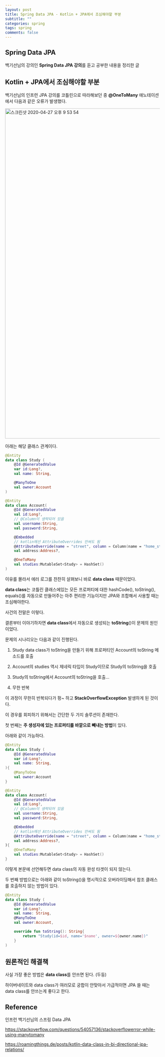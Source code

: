 ```yaml
---
layout: post
title: Spring Data JPA - Kotlin + JPA에서 조심해야할 부분
subtitle: ""
categories: spring
tags: spring
comments: false
---
```


## Spring Data JPA

백기선님의 강의인 **Spring Data JPA 강의**를 듣고 공부한 내용을 정리한 글

## Kotlin + JPA에서 조심해야할 부분

백기선님의 인프런 JPA 강의를 코틀린으로 따라해보던 중 **@OneToMany** 애노테이션에서 다음과 같은 오류가 발생했다.

<img width="1071" alt="스크린샷 2020-04-27 오후 9 53 54" src="https://user-images.githubusercontent.com/43809168/80374764-28f6e400-88d2-11ea-9d34-f1a34c57131a.png">

아래는 해당 클래스 관계이다.

```kotlin
@Entity
data class Study (
    @Id @GeneratedValue
    var id:Long?,
    val name: String,

    @ManyToOne
    val owner:Account
)
```

```kotlin
@Entity
data class Account(
    @Id @GeneratedValue
    val id:Long?,
    // @Column이 생략되어 있음
    val username:String,
    val password:String,

    @Embedded
    // kotlin에선 AttributeOverrides 안써도 됨
    @AttributeOverride(name = "street", column = Column(name = "home_street"))
    val address:Address?,

    @OneToMany
    val studies:MutableSet<Study> = HashSet()
)
```

이유를 몰라서 에러 로그를 찬찬히 살펴보니 바로 **data class** 때문이었다.

**data class**는 코틀린 클래스에있는 모든 프로퍼티에 대한 hashCode(), toString(), equals()를 자동으로 만들어주는 아주 편리한 기능이지만 JPA와 조합해서 사용할 때는 조심해야한다.

사건의 전말은 이렇다.

결론부터 이야기하자면 **data class**에서 자동으로 생성되는 **toString**()이 문제의 원인이었다.

문제의 시나리오는 다음과 같이 진행된다.

1. Study data class가 toString을 만들기 위해 프로퍼티인 Account의 toString 메소드를 호출

2. Account의 studies 역시 제네릭 타입이 Study이므로 Study의 toString을 호출

3. Study의 toString에서 Account의 toString을 호출...

4. 무한 반복

이 과정이 무한히 반복되다가 펑~ 하고 **StackOverflowException** 발생하게 된 것이다.

이 경우를 회피하기 위해서는 간단한 두 가지 솔루션이 존재한다.

첫 번째는 **주 생성자에 있는 프로퍼티를 바깥으로 빼내는 방법**이 있다.

아래와 같이 가능하다.

```kotlin
@Entity
data class Study (
    @Id @GeneratedValue
    var id:Long?,
    val name: String,
){
    @ManyToOne
    val owner:Account
}
```

```kotlin
@Entity
data class Account(
    @Id @GeneratedValue
    val id:Long?,
    // @Column이 생략되어 있음
    val username:String,
    val password:String,

    @Embedded
    // kotlin에선 AttributeOverrides 안써도 됨
    @AttributeOverride(name = "street", column = Column(name = "home_street"))
    val address:Address?,
){
    @OneToMany
    val studies:MutableSet<Study> = HashSet()
}
```

이렇게 본문에 선언해두면 data class의 자동 완성 타겟이 되지 않는다.

두 번째 방법으로는 아래와 같이 toString()을 명시적으로 오버라이딩해서 참조 클래스를 호출하지 않는 방법이 있다.

```kotlin
@Entity
data class Study (
    @Id @GeneratedValue
    var id:Long?,
    val name: String,
    @ManyToOne
    val owner:Account,

    override fun toString(): String{
        return "Study(id=$id, name='$name', owner=${owner.name})"
    }
)
```

## 원론적인 해결책

사실 가장 좋은 방법은 **data class**를 안쓰면 된다. (두둥)

하이버네이트와 data class가 여러모로 궁합이 안맞아서 가급적이면 JPA 쓸 때는 data class를 안쓰는게 좋다고 한다.

## Reference

인프런 백기선님의 스프링 Data JPA

https://stackoverflow.com/questions/54057136/stackoverflowerror-while-using-manytomany

https://roamingthings.de/posts/kotlin-data-class-in-bi-directional-jpa-relations/
